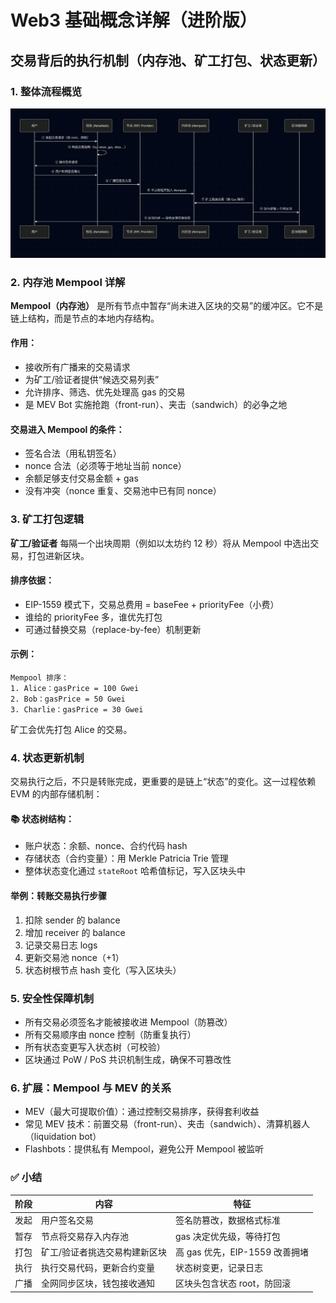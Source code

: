 # Web3 基础概念详解（进阶版）
## 交易背后的执行机制（内存池、矿工打包、状态更新）

###  1. 整体流程概览

![流程图](assets/tx.png)


###  2. 内存池 Mempool 详解

**Mempool（内存池）** 是所有节点中暂存“尚未进入区块的交易”的缓冲区。它不是链上结构，而是节点的本地内存结构。

####  作用：

* 接收所有广播来的交易请求
* 为矿工/验证者提供“候选交易列表”
* 允许排序、筛选、优先处理高 gas 的交易
* 是 MEV Bot 实施抢跑（front-run）、夹击（sandwich）的必争之地

####  交易进入 Mempool 的条件：

* 签名合法（用私钥签名）
* nonce 合法（必须等于地址当前 nonce）
* 余额足够支付交易金额 + gas
* 没有冲突（nonce 重复、交易池中已有同 nonce）


###  3. 矿工打包逻辑

**矿工/验证者** 每隔一个出块周期（例如以太坊约 12 秒）将从 Mempool 中选出交易，打包进新区块。

####  排序依据：

* EIP-1559 模式下，交易总费用 = baseFee + priorityFee（小费）
* 谁给的 priorityFee 多，谁优先打包
* 可通过替换交易（replace-by-fee）机制更新

####  示例：

```plaintext
Mempool 排序：
1. Alice：gasPrice = 100 Gwei
2. Bob：gasPrice = 50 Gwei
3. Charlie：gasPrice = 30 Gwei
```

矿工会优先打包 Alice 的交易。


###  4. 状态更新机制

交易执行之后，不只是转账完成，更重要的是链上“状态”的变化。这一过程依赖 EVM 的内部存储机制：

#### 📚 状态树结构：

* 账户状态：余额、nonce、合约代码 hash
* 存储状态（合约变量）：用 Merkle Patricia Trie 管理
* 整体状态变化通过 `stateRoot` 哈希值标记，写入区块头中

####  举例：转账交易执行步骤

1. 扣除 sender 的 balance
2. 增加 receiver 的 balance
3. 记录交易日志 logs
4. 更新交易池 nonce（+1）
5. 状态树根节点 hash 变化（写入区块头）



###  5. 安全性保障机制

* 所有交易必须签名才能被接收进 Mempool（防篡改）
* 所有交易顺序由 nonce 控制（防重复执行）
* 所有状态变更写入状态树（可校验）
* 区块通过 PoW / PoS 共识机制生成，确保不可篡改性



###  6. 扩展：Mempool 与 MEV 的关系

* MEV（最大可提取价值）：通过控制交易排序，获得套利收益
* 常见 MEV 技术：前置交易（front-run）、夹击（sandwich）、清算机器人（liquidation bot）
* Flashbots：提供私有 Mempool，避免公开 Mempool 被监听


### ✅ 小结

| 阶段 | 内容              | 特征                     |
| -- | --------------- | ---------------------- |
| 发起 | 用户签名交易          | 签名防篡改，数据格式标准           |
| 暂存 | 节点将交易存入内存池      | gas 决定优先级，等待打包         |
| 打包 | 矿工/验证者挑选交易构建新区块 | 高 gas 优先，EIP-1559 改善拥堵 |
| 执行 | 执行交易代码，更新合约变量   | 状态树变更，记录日志             |
| 广播 | 全网同步区块，钱包接收通知   | 区块头包含状态 root，防回滚       |

